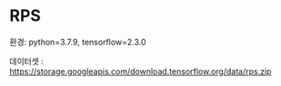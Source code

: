 # RPS

환경: python=3.7.9, tensorflow=2.3.0

데이터셋 : https://storage.googleapis.com/download.tensorflow.org/data/rps.zip

